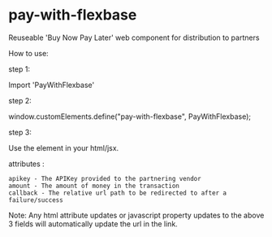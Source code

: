 # pay-with-flexbase
Reuseable 'Buy Now Pay Later' web component for distribution to partners

How to use:

step 1: 

Import 'PayWithFlexbase'

step 2:

window.customElements.define("pay-with-flexbase", PayWithFlexbase);

step 3:

Use the <pay-with-flexbase></pay-with-flexbase> element in your html/jsx.


<pay-with-flexbase></pay-with-flexbase> attributes :

    apikey - The APIKey provided to the partnering vendor
    amount - The amount of money in the transaction
    callback - The relative url path to be redirected to after a failure/success

Note: Any html attribute updates or javascript property updates to the above 3 fields
will automatically update the url in the link.
